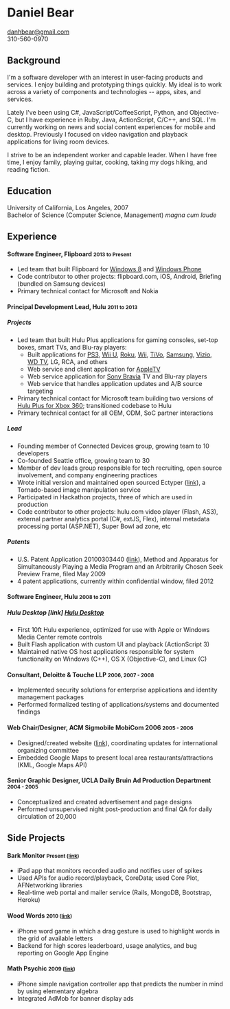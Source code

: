 # Daniel Bear

<danhbear@gmail.com>  
310-560-0970

## Background

I'm a software developer with an interest in user-facing products and services. I enjoy building and prototyping things quickly. My ideal is to work across a variety of components and technologies -- apps, sites, and services.

Lately I've been using C#, JavaScript/CoffeeScript, Python, and Objective-C, but I have experience in Ruby, Java, ActionScript, C/C++, and SQL. I'm currently working on news and social content experiences for mobile and desktop. Previously I focused on video navigation and playback applications for living room devices.

I strive to be an independent worker and capable leader. When I have free time, I enjoy family, playing guitar, cooking, taking my dogs hiking, and reading fiction.

## Education

University of California, Los Angeles, 2007  
Bachelor of Science (Computer Science, Management) _magna cum laude_

## Experience

#### Software Engineer, Flipboard <small>2013 to Present</small>

 * Led team that built Flipboard for [Windows 8][] and [Windows Phone][]
 * Code contributor to other projects: flipboard.com, iOS, Android, Briefing (bundled on Samsung devices)
 * Primary technical contact for Microsoft and Nokia

#### Principal Development Lead, Hulu <small>2011 to 2013</small>

##### Projects
 * Led team that built Hulu Plus applications for gaming consoles, set-top boxes, smart TVs, and Blu-ray players:
   * Built applications for [PS3][], [Wii U][], [Roku][], [Wii][], [TiVo][], [Samsung][], [Vizio][], [WD TV][], LG, RCA, and others
   * Web service and client application for [AppleTV][]
   * Web service application for [Sony Bravia][] TV and Blu-ray players
   * Web service that handles application updates and A/B source targeting
 * Primary technical contact for Microsoft team building two versions of [Hulu Plus for Xbox 360][Xbox360]; transitioned codebase to Hulu
 * Primary technical contact for all OEM, ODM, SoC partner interactions

##### Lead
 * Founding member of Connected Devices group, growing team to 10 developers
 * Co-founded Seattle office, growing team to 30
 * Member of dev leads group responsible for tech recruiting, open source involvement, and company engineering practices
 * Wrote initial version and maintained open sourced Ectyper ([link][Ectyper]), a Tornado-based image manipulation service
 * Participated in Hackathon projects, three of which are used in production
 * Code contributor to other projects: hulu.com video player (Flash, AS3), external partner analytics portal (C#, extJS, Flex), internal metadata processing portal (ASP.NET), Super Bowl ad zone, etc

##### Patents
 * U.S. Patent Application 20100303440 ([link][Patent 4]), Method and Apparatus for Simultaneously Playing a Media Program and an Arbitrarily Chosen Seek Preview Frame, filed May 2009
 * 4 patent applications, currently within confidential window, filed 2012

#### Software Engineer, Hulu <small>2008 to 2011</small>

##### Hulu Desktop [link] [Hulu Desktop]
 * First 10ft Hulu experience, optimized for use with Apple or Windows Media Center remote controls
 * Built Flash application with custom UI and playback (ActionScript 3)
 * Maintained native OS host applications responsible for system functionality on Windows (C++), OS X (Objective-C), and Linux (C)

#### Consultant, Deloitte & Touche LLP <small>2006, 2007 - 2008</small>
 * Implemented security solutions for enterprise applications and identity management packages
 * Performed formalized testing of applications/systems and documented findings

#### Web Chair/Designer, ACM Sigmobile MobiCom 2006 <small>2005 - 2006</small>
 * Designed/created website ([link][MobiCom]), coordinating updates for international organizing committee
 * Embedded Google Maps to present local area restaurants/attractions (KML, Google Maps API)

#### Senior Graphic Designer, UCLA Daily Bruin Ad Production Department <small>2004 - 2005</small>
 * Conceptualized and created advertisement and page designs
 * Performed unsupervised night post-production and final QA for daily circulation of 20,000

## Side Projects

#### Bark Monitor <small>Present ([link][Bark Monitor]) </small>
 * iPad app that monitors recorded audio and notifies user of spikes
 * Used APIs for audio record/playback, CoreData; used Core Plot, AFNetworking libraries
 * Real-time web portal and mailer service (Rails, MongoDB, Bootstrap, Heroku)

#### Wood Words <small>2010 ([link][Wood Words]) </small>
 * iPhone word game in which a drag gesture is used to highlight words in the grid of available letters
 * Backend for high scores leaderboard, usage analytics, and bug reporting on Google App Engine

#### Math Psychic <small> 2009 ([link][Math Psychic]) </small>
 * iPhone simple navigation controller app that predicts the number in mind by using elementary algebra
 * Integrated AdMob for banner display ads

[Windows Phone]: http://inside.flipboard.com/2014/10/02/flipboard-arrives-on-windows-phones/
[Windows 8]: http://inside.flipboard.com/2013/11/15/flipboard-goes-live-on-windows-8-1/
[PS3]: http://www.hulu.com/watch/193725
[Wii U]: http://www.hulu.com/watch/425332
[PS3 v1]: http://www.youtube.com/watch?v=IgcbTyl1TA4
[Roku]: http://www.hulu.com/watch/193723
[Wii]: http://www.hulu.com/watch/330188
[TiVo]: http://www.hulu.com/watch/243399
[Samsung]: http://www.hulu.com/watch/193722
[Vizio]: http://www.hulu.com/watch/230008
[WD TV]: http://www.hulu.com/watch/264144
[AppleTV]: http://www.hulu.com/watch/385681
[Sony Bravia]: http://www.hulu.com/watch/230009
[Xbox360]: http://www.hulu.com/watch/236477
[Patent 4]: http://appft1.uspto.gov/netacgi/nph-Parser?Sect1=PTO1&Sect2=HITOFF&d=PG01&p=1&u=%2Fnetahtml%2FPTO%2Fsrchnum.html&r=1&f=G&l=50&s1=%2220100303440%22.PGNR.&OS=DN/20100303440&RS=DN/20100303440
[Hulu Desktop]: http://www.youtube.com/watch?v=lEGVGwF3rwI&t=2m51s
[Ectyper]: https://github.com/hulu/ectyper
[MobiCom]: http://www.sigmobile.org/mobicom/2006
[Wood Words]: http://bit.ly/woodwords
[Math Psychic]: http://bit.ly/mathpsychicgame
[Bark Monitor]: http://www.barkmonitor.com
